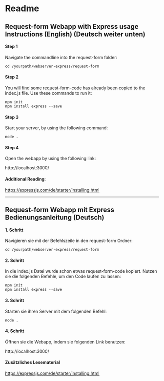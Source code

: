 # Readme

## Request-form Webapp with Express usage Instructions (English) (Deutsch weiter unten)

#### Step 1

Navigate the commandline into the request-form folder:

    cd /yourpath/webserver-express/request-form

#### Step 2

You will find some request-form-code has already been copied to the index.js file. Use these commands to run it:

    npm init  
    npm install express --save

#### Step 3

Start your server, by using the following command:

    node .

#### Step 4

Open the webapp by using the following link: 

http://localhost:3000/

#### Additional Reading:

https://expressjs.com/de/starter/installing.html



---


## Request-form Webapp mit Express Bedienungsanleitung (Deutsch)

#### 1. Schritt

Navigieren sie mit der Befehlszeile in den request-form Ordner:

    cd /yourpath/webserver-express/request-form

#### 2. Schritt

In die index.js Datei wurde schon etwas request-form-code kopiert. Nutzen sie die folgenden Befehle, um den Code laufen zu lassen:

    npm init  
    npm install express --save


#### 3. Schritt

Starten sie ihren Server mit dem folgenden Befehl:

    node .


#### 4. Schritt

Öffnen sie die Webapp, indem sie folgenden Link benutzen:

http://localhost:3000/

#### Zusätzliches Lesematerial

https://expressjs.com/de/starter/installing.html
